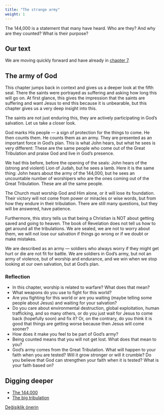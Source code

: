 ```yaml
---
title: "The strange army"
weight: 1
---
```



The 144,000 is a statement that many have heard. Who are they? And why are they counted? What is their purpose?


## Our text

<a name="c775"></a>
We are moving quickly forward and have already in [chapter 7](https://www.bibleserver.com/NIV/Revelation7).


## The army of God

<a name="681a"></a>
This chapter jumps back in context and gives us a deeper look at the fifth seal. There the saints were portrayed as suffering and asking how long this will go on. At first glance, this gives the impression that the saints are suffering and want Jesus to end this because it is unbearable, but this chapter gives us a very deep insight into this.

The saints are not just enduring this, they are actively participating in God’s salvation. Let us take a closer look.

God marks His people — a sign of protection for the things to come. He then counts them. He counts them as an army. They are presented as an important force in God’s plan. This is what John hears, but what he sees is very different: These are the same people who come out of the Great Tribulation and praise God and live in God’s presence.

We had this before, before the opening of the seals: John hears of the (strong and violent) Lion of Judah, but he sees a lamb. Here it is the same thing: John hears about the army of the 144,000, but he sees an uncountable number of worshipers who are the ones coming out of the Great Tribulation. These are all the same people.

The Church must worship God and Him alone, or it will lose its foundation. Their victory will not come from power or miracles or wise words, but from how they endure in their tribulation. There are still many questions, but they will be answered, have patience.

Furthermore, this story tells us that being a Christian is NOT about getting saved and going to heaven. The book of Revelation does not tell us how to get around all the tribulations. We are sealed, we are not to worry about them, we will not lose our salvation if things go wrong or if we doubt or make mistakes.

We are described as an army — soldiers who always worry if they might get hurt or die are not fit for battle. We are soldiers in God’s army, but not an army of violence, but of worship and endurance, and we win when we stop looking at our own salvation, but at God’s plan.


### Reflection

<a name="8e53"></a>
- In this chapter, worship is related to warfare? What does that mean?
- What weapons do you use to fight for this world?
- Are you fighting for this world or are you waiting (maybe telling some people about Jesus) and waiting for your salvation?
- Do you care about environmental destruction, global exploitation, human trafficking, and so many others, or do you just wait for Jesus to come back (hopefully soon) and fix it? Or, on the contrary, do you think it is good that things are getting worse because then Jesus will come sooner?
- How does it make you feel to be part of God’s army?
- Being counted means that you will not get lost. What does that mean to you?
- God’s army comes from the Great Tribulation. What will happen to your faith when you are tested? Will it grow stronger or will it crumble? Do you believe that God can strengthen your faith when it is tested? What is your faith based on?







## Digging deeper

<a name="06f1"></a>
- [The 144.000](../../../../content/army/expl/the-144000)
- [The big tribulation](../../../../content/army/expl/the-end-time-and-the-great-tribulation)







[Değişiklik önerin](https://github.com/revelation-today/revelation-today/blob/main/exampleSite/content/docs/content/army/appl/the-strange-army.md)

